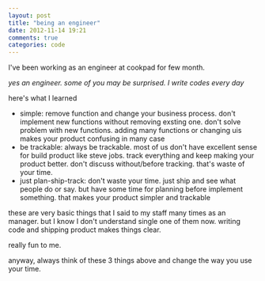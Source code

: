 ```yaml
---
layout: post
title: "being an engineer"
date: 2012-11-14 19:21
comments: true
categories: code
---
```


I've been working as an engineer at cookpad for few month.

*yes an engineer. some of you may be surprised. I write codes every day*

here's what I learned

- simple: remove function and change your business process. don't implement new functions without removing exsting one. don't solve problem with new functions. adding many functions or changing uis  makes your product confusing in many case
- be trackable: always be trackable. most of us don't have excellent sense for build product like steve jobs. track everything and keep making your product better. don't discuss without/before tracking. that's waste of your time.
- just plan-ship-track: don't waste your time. just ship and see what people do or say. but have some time for planning before implement something. that makes your product simpler and trackable

these are very basic things that I said to my staff many times as an manager. but I know I don't understand single one of them now. writing code and shipping product makes things clear.

really fun to me.

anyway, always think of these 3 things above and change the way you use your time.